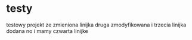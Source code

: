 # testy
testowy projekt ze zmieniona linijka
druga zmodyfikowana 
i trzecia linijka dodana
no i mamy czwarta linijke

